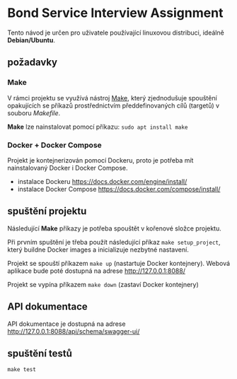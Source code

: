 # Bond Service Interview Assignment

Tento návod je určen pro uživatele používající linuxovou distribuci, ideálně **Debian/Ubuntu**.

## požadavky

### Make
V rámci projektu se využívá nástroj [Make](https://www.gnu.org/software/make/), který zjednodušuje spouštění opakujících se příkazů prostřednictvím předdefinovaných cílů (targetů) v souboru *Makefile*.

**Make** lze nainstalovat pomocí příkazu: `sudo apt install make`

### Docker + Docker Compose
Projekt je kontejnerizován pomocí Dockeru, proto je potřeba mít nainstalovaný Docker i Docker Compose.

- instalace Dockeru https://docs.docker.com/engine/install/
- instalace Docker Compose https://docs.docker.com/compose/install/

## spuštění projektu
Následující **Make** příkazy je potřeba spouštět v kořenové složce projektu.

Při prvním spuštění je třeba použít následující příkaz `make setup_project`, který buildne Docker images a inicializuje nezbytné nastavení.

Projekt se spouští příkazem `make up` (nastartuje Docker kontejnery). Webová aplikace bude poté dostupná na adrese http://127.0.0.1:8088/

Projekt se vypína příkazem `make down` (zastaví Docker kontejnery)

## API dokumentace
API dokumentace je dostupná na adrese http://127.0.0.1:8088/api/schema/swagger-ui/

## spuštění testů
`make test`
